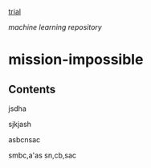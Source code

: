 [trial](#sjkjash)

_machine learning repository_
# mission-impossible

## Contents

jsdha

sjkjash

asbcnsac

smbc,a'as
sn,cb,sac

